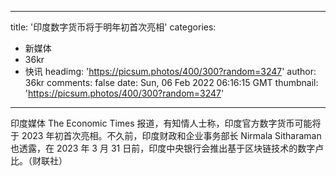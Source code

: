 
---
title: '印度数字货币将于明年初首次亮相'
categories: 
 - 新媒体
 - 36kr
 - 快讯
headimg: 'https://picsum.photos/400/300?random=3247'
author: 36kr
comments: false
date: Sun, 06 Feb 2022 06:16:15 GMT
thumbnail: 'https://picsum.photos/400/300?random=3247'
---

<div>   
印度媒体 The Economic Times 报道，有知情人士称，印度官方数字货币可能将于 2023 年初首次亮相。不久前，印度财政和企业事务部长 Nirmala Sitharaman 也透露，在 2023 年 3 月 31 日前，印度中央银行会推出基于区块链技术的数字卢比。（财联社）  
</div>
            